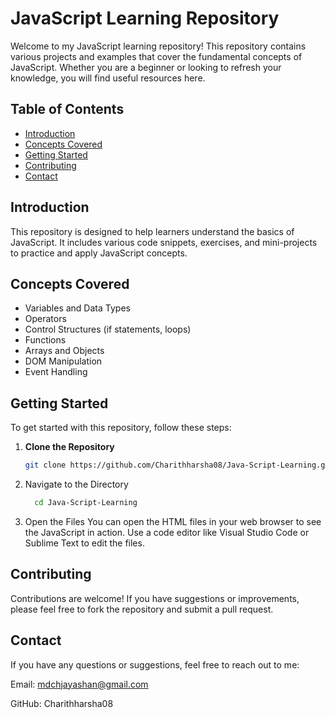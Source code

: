 # JavaScript Learning Repository

Welcome to my JavaScript learning repository! This repository contains various projects and examples that cover the fundamental concepts of JavaScript. Whether you are a beginner or looking to refresh your knowledge, you will find useful resources here.

## Table of Contents

- [Introduction](#introduction)
- [Concepts Covered](#concepts-covered)
- [Getting Started](#getting-started)
- [Contributing](#contributing)
- [Contact](#contact)

## Introduction

This repository is designed to help learners understand the basics of JavaScript. It includes various code snippets, exercises, and mini-projects to practice and apply JavaScript concepts.

## Concepts Covered

- Variables and Data Types
- Operators
- Control Structures (if statements, loops)
- Functions
- Arrays and Objects
- DOM Manipulation
- Event Handling

## Getting Started

To get started with this repository, follow these steps:

1. **Clone the Repository**
   ```bash
   git clone https://github.com/Charithharsha08/Java-Script-Learning.git

2. Navigate to the Directory
   ```bash
     cd Java-Script-Learning
3. Open the Files You can open the HTML files in your web browser to see the JavaScript in action. Use a code editor like Visual Studio Code or Sublime Text to edit the files.

   
## Contributing
Contributions are welcome! If you have suggestions or improvements, please feel free to fork the repository and submit a pull request.


## Contact
If you have any questions or suggestions, feel free to reach out to me:

Email: mdchjayashan@gmail.com

GitHub: Charithharsha08
